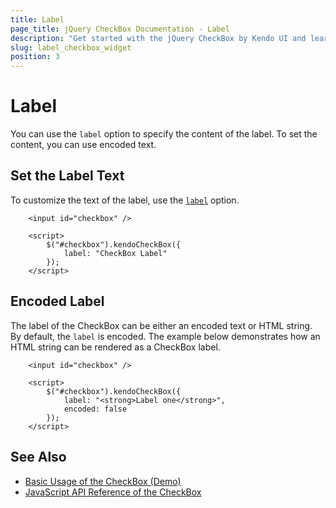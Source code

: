 ```yaml
---
title: Label
page_title: jQuery CheckBox Documentation - Label
description: "Get started with the jQuery CheckBox by Kendo UI and learn how to configure the label of the widget."
slug: label_checkbox_widget
position: 3
---
```


# Label

You can use the `label` option to specify the content of the label. To set the content, you can use encoded text.


## Set the Label Text

To customize the text of the label, use the [`label`](/api/javascript/ui/checkbox/configuration/label) option.

```dojo
    <input id="checkbox" />

    <script>
        $("#checkbox").kendoCheckBox({
            label: "CheckBox Label"
        });
    </script>
```

## Encoded Label

The label of the CheckBox can be either an encoded text or HTML string. By default, the `label` is encoded. 
The example below demonstrates how an HTML string can be rendered as a CheckBox label. 

```dojo
    <input id="checkbox" />

    <script>
        $("#checkbox").kendoCheckBox({
            label: "<strong>Label one</strong>",
            encoded: false
        });
    </script>
```

## See Also

* [Basic Usage of the CheckBox (Demo)](https://demos.telerik.com/kendo-ui/checkbox/index)
* [JavaScript API Reference of the CheckBox](/api/javascript/ui/checkbox)
